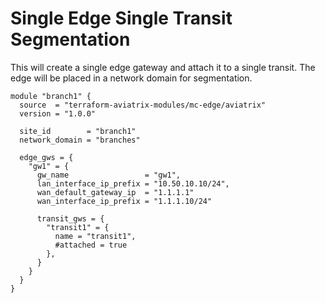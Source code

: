 # Single Edge Single Transit Segmentation
This will create a single edge gateway and attach it to a single transit. The edge will be placed in a network domain for segmentation.

```hcl
module "branch1" {
  source  = "terraform-aviatrix-modules/mc-edge/aviatrix"
  version = "1.0.0"

  site_id        = "branch1"
  network_domain = "branches"

  edge_gws = {
    "gw1" = {
      gw_name                 = "gw1",
      lan_interface_ip_prefix = "10.50.10.10/24",
      wan_default_gateway_ip  = "1.1.1.1"
      wan_interface_ip_prefix = "1.1.1.10/24"

      transit_gws = {
        "transit1" = {
          name = "transit1",
          #attached = true
        },
      }
    }
  }
}
```